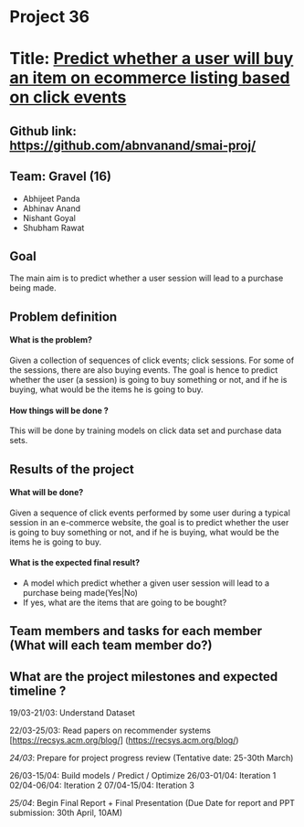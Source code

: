 # Project 36
# Title: [Predict whether a user will buy an item on ecommerce listing based on click events](https://2015.recsyschallenge.com/challenge.html)

## Github link: https://github.com/abnvanand/smai-proj/

## Team: Gravel (16)
- Abhijeet Panda 
- Abhinav Anand
- Nishant Goyal
- Shubham Rawat

## Goal
The main aim is to predict whether a user session will lead to a purchase being made.


## Problem definition
#### What is the problem?  
Given a collection of sequences of click events; click sessions. 
For some of the sessions, there are also buying events.
The goal is hence to predict whether the user (a session) is going to buy something or not,
and if he is buying, what would be the items he is going to buy.

#### How things will be done ?  
This will be done by training models on click data set and purchase data sets.


## Results of the project
#### What will be done?  
Given a sequence of click events performed by some user during a typical session in an e-commerce website,
the goal is to predict whether the user is going to buy something or not, and if he is buying, what would be
the items he is going to buy.  


#### What is the expected final result?
- A model which predict whether a given user session will lead to a purchase being made(Yes|No)
- If yes, what are the items that are going to be bought? 


## Team members and tasks for each member (What will each team member do?)


## What are the project milestones and expected timeline ?
19/03-21/03: Understand Dataset

22/03-25/03: Read papers on recommender systems [https://recsys.acm.org/blog/] (https://recsys.acm.org/blog/) 

*24/03*: Prepare for project progress review
(Tentative date: 25-30th March)

26/03-15/04: Build models / Predict / Optimize
26/03-01/04: Iteration 1
02/04-06/04: Iteration 2
07/04-15/04: Iteration 3


*25/04*: Begin Final Report + Final Presentation
(Due Date for report and PPT submission: 30th April, 10AM)







